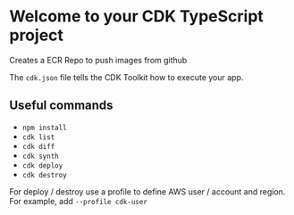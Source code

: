 # Welcome to your CDK TypeScript project

Creates a ECR Repo to push images from github

The `cdk.json` file tells the CDK Toolkit how to execute your app.

## Useful commands

* `npm install`
* `cdk list`
* `cdk diff`
* `cdk synth`
* `cdk deploy`
* `cdk destroy`

For deploy / destroy use a profile to define AWS user / account and region. For example, add `--profile cdk-user`

